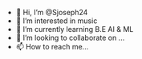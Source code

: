 - 👋 Hi, I’m @Sjoseph24
- 👀 I’m interested in music 
- 🌱 I’m currently learning B.E AI & ML
- 💞️ I’m looking to collaborate on ...
- 📫 How to reach me...

<!---
Sjoseph24/Sjoseph24 is a ✨ special ✨ repository because its `README.md` (this file) appears on your GitHub profile.
You can click the Preview link to take a look at your changes.
--->
